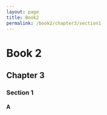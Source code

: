 ```yaml
---
layout: page
title: Book2
permalink: /book2/chapter3/section1
---
```

# Book 2

## Chapter 3

### Section 1

#### A